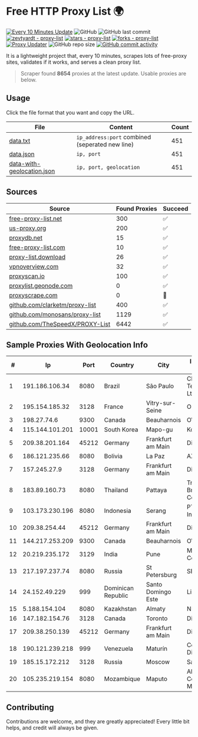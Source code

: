 
# Free HTTP Proxy List 🌍

[![Every 10 Minutes Update](https://github.com/mertguvencli/http-proxy-list/actions/workflows/main.yml/badge.svg?branch=main)](https://github.com/mertguvencli/http-proxy-list/actions/workflows/main.yml)
![GitHub](https://img.shields.io/github/license/mertguvencli/http-proxy-list)
![GitHub last commit](https://img.shields.io/github/last-commit/mertguvencli/http-proxy-list)
[![zevtyardt - proxy-list](https://img.shields.io/static/v1?label=zevtyardt&message=proxy-list&color=blue&logo=github)](https://github.com/zevtyardt/proxy-list "Go to GitHub repo")
[![stars - proxy-list](https://img.shields.io/github/stars/zevtyardt/proxy-list?style=social)](https://github.com/zevtyardt/proxy-list)
[![forks - proxy-list](https://img.shields.io/github/forks/zevtyardt/proxy-list?style=social)](https://github.com/zevtyardt/proxy-list)
[![Proxy Updater](https://github.com/zevtyardt/proxy-list/workflows/Proxy%20Updater/badge.svg)](https://github.com/zevtyardt/proxy-list/actions?query=workflow:"Proxy+Updater")
![GitHub repo size](https://img.shields.io/github/repo-size/zevtyardt/proxy-list)
[![GitHub commit activity](https://img.shields.io/github/commit-activity/m/zevtyardt/proxy-list?logo=commits)](https://github.com/zevtyardt/proxy-list/commits/main)

It is a lightweight project that, every 10 minutes, scrapes lots of free-proxy sites, validates if it works, and serves a clean proxy list.

> Scraper found **8654** proxies at the latest update. Usable proxies are below.

## Usage

Click the file format that you want and copy the URL.

|File|Content|Count|
|----|-------|-----|
|[data.txt](https://raw.githubusercontent.com/mertguvencli/http-proxy-list/main/proxy-list/data.txt)|`ip_address:port` combined (seperated new line)|451|
|[data.json](https://raw.githubusercontent.com/mertguvencli/http-proxy-list/main/proxy-list/data.json)|`ip, port`|451|
|[data-with-geolocation.json](https://raw.githubusercontent.com/mertguvencli/http-proxy-list/main/proxy-list/data-with-geolocation.json)|`ip, port, geolocation`|451|

## Sources

|Source|Found Proxies|Succeed|
|------|-------------|-------|
|[free-proxy-list.net](https://free-proxy-list.net)|300|✅|
|[us-proxy.org](https://www.us-proxy.org)|200|✅|
|[proxydb.net](http://proxydb.net)|15|✅|
|[free-proxy-list.com](https://free-proxy-list.com/?page=&port=&type%5B%5D=http&type%5B%5D=https&up_time=0&search=Search)|10|✅|
|[proxy-list.download](https://www.proxy-list.download/HTTP)|26|✅|
|[vpnoverview.com](https://vpnoverview.com/privacy/anonymous-browsing/free-proxy-servers)|32|✅|
|[proxyscan.io](https://www.proxyscan.io)|100|✅|
|[proxylist.geonode.com](https://proxylist.geonode.com/api/proxy-list?limit=300&page=1&sort_by=lastChecked&sort_type=desc&protocols=http,https)|0|✅|
|[proxyscrape.com](https://api.proxyscrape.com/v2/?request=displayproxies&protocol=http&timeout=10000&country=all&ssl=all&anonymity=all)|0|🚫|
|[github.com/clarketm/proxy-list](https://raw.githubusercontent.com/clarketm/proxy-list/master/proxy-list-raw.txt)|400|✅|
|[github.com/monosans/proxy-list](https://raw.githubusercontent.com/monosans/proxy-list/main/proxies/http.txt)|1129|✅|
|[github.com/TheSpeedX/PROXY-List](https://raw.githubusercontent.com/TheSpeedX/PROXY-List/master/http.txt)|6442|✅|


## Sample Proxies With Geolocation Info

|#|Ip|Port|Country|City|Internet Service Provider|
|-|--|----|-------|----|-------------------------|
|1|191.186.106.34|8080|Brazil|São Paulo|Claro NXT Telecomunicacoes Ltda|
|2|195.154.185.32|3128|France|Vitry-sur-Seine|Online S.A.S.|
|3|198.27.74.6|9300|Canada|Beauharnois|OVH SAS|
|4|115.144.101.201|10001|South Korea|Mapo-gu|Korea Telecom|
|5|209.38.201.164|45212|Germany|Frankfurt am Main|DigitalOcean, LLC|
|6|186.121.235.66|8080|Bolivia|La Paz|AXS Bolivia S. A.|
|7|157.245.27.9|3128|Germany|Frankfurt am Main|DigitalOcean, LLC|
|8|183.89.160.73|8080|Thailand|Pattaya|Triple T Broadband Public Company Limited|
|9|103.173.230.196|8080|Indonesia|Serang|PT Jaringan Internet Banten|
|10|209.38.254.44|45212|Germany|Frankfurt am Main|DigitalOcean, LLC|
|11|144.217.253.209|9300|Canada|Beauharnois|OVH SAS|
|12|20.219.235.172|3129|India|Pune|Microsoft Corporation|
|13|217.197.237.74|8080|Russia|St Petersburg|SEVEREN|
|14|24.152.49.229|999|Dominican Republic|Santo Domingo Este|Lightwave S.R.L|
|15|5.188.154.104|8080|Kazakhstan|Almaty|NLS|
|16|147.182.154.76|3128|Canada|Toronto|DigitalOcean, LLC|
|17|209.38.250.139|45212|Germany|Frankfurt am Main|DigitalOcean, LLC|
|18|190.121.239.218|999|Venezuela|Maturín|Corporacion Digitel C.A|
|19|185.15.172.212|3128|Russia|Moscow|SafeData LLC|
|20|105.235.219.154|8080|Mozambique|Maputo|Abari Communications Mozambique LDA|



## Contributing

Contributions are welcome, and they are greatly appreciated! Every
little bit helps, and credit will always be given.

